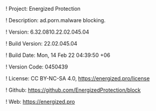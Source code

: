 ! Project: Energized Protection

! Description: ad.porn.malware blocking.

! Version: 6.32.0810.22.02.045.04

! Build Version: 22.02.045.04

! Build Date: Mon, 14 Feb 22 04:39:50 +06

! Version Code: 0450439

! License: CC BY-NC-SA 4.0, https://energized.pro/license

! Github: https://github.com/EnergizedProtection/block

! Web: https://energized.pro
